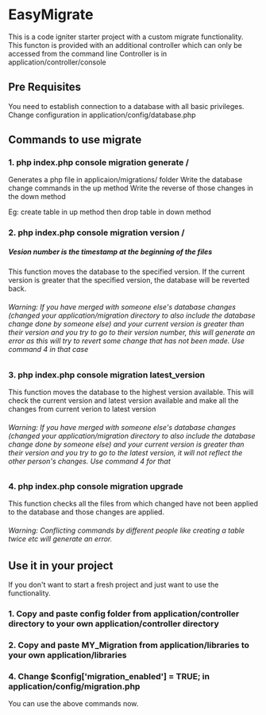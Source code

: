 # EasyMigrate

This is a code igniter starter project with a custom migrate functionality.
This functon is provided with an additional controller which can only be accessed from the command line
Controller is in application/controller/console

## Pre Requisites

You need to establish connection to a database with all basic privileges.
Change configuration in application/config/database.php

## Commands to use migrate

### 1. php index.php console migration generate /<name/>

Generates a php file in applicaion/migrations/ folder
Write the database change commands in the up method
Write the reverse of those changes in the down method

Eg: create table in up method then drop table in down method

### 2. php index.php console migration version /<version number/>

##### Vesion number is the timestamp at the beginning of the files

This function moves the database to the specified version.
If the current version is greater that the specified version, the database will be reverted back.

###### Warning: If you have merged with someone else's database changes (changed your application/migration directory to also include the database change done by someone else) and your current version is greater than their version and you try to go to their version number, this will generate an error as this will try to revert some change that has not been made. Use command 4 in that case

### 3. php index.php console migration latest_version

This function moves the database to the highest version available.
This will check the current version and latest version available and make all the changes from current verion to latest version

###### Warning: If you have merged with someone else's database changes (changed your application/migration directory to also include the database change done by someone else) and your current version is greater than their version and you try to go to the latest version, it will not reflect the other person's changes. Use command 4 for that

### 4. php index.php console migration upgrade

This function checks all the files from which changed have not been applied to the database and those changes are applied.

###### Warning: Conflicting commands by different people like creating a table twice etc will generate an error.

## Use it in your project

If you don't want to start a fresh project and just want to use the functionality.

### 1. Copy and paste config folder from application/controller directory to your own application/controller directory

### 2. Copy and paste MY_Migration from application/libraries to your own application/libraries

### 4. Change $config['migration_enabled'] = TRUE; in application/config/migration.php

You can use the above commands now.
